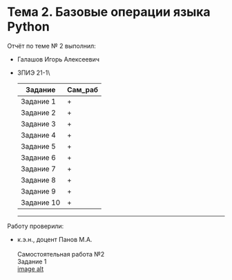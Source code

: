 # Тема 2. Базовые операции языка Python
Отчёт по теме № 2 выполнил:
- Галашов Игорь Алексеевич
- ЗПИЭ 21-1\
  
	|Задание  |Сам_раб|
  |-------   |-------|
  |Задание 1 |+      |
  |Задание 2 |+      |
  |Задание 3 |+      |
  |Задание 4 |+      |
  |Задание 5 |+      |
  |Задание 6 |+      |
  |Задание 7 |+      |
  |Задание 8 |+      |
  |Задание 9 |+      |
  |Задание 10|+      |
  --------------------
  
Работу проверили:
- к.э.н., доцент Панов М.А.
\
\
Самостоятельная работа №2\
Задание  1\
[image alt](https://github.com/IgorGalashov/Pr_in/blob/main/screen/Снимок.PNG)



